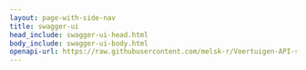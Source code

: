 ```yaml
---
layout: page-with-side-nav
title: swagger-ui
head_include: swagger-ui-head.html
body_include: swagger-ui-body.html
openapi-url: https://raw.githubusercontent.com/melsk-r/Voertuigen-API-specificatie/main/specificatie/genereervariant/openapi.yaml
---
```

<div id="swagger-ui"></div>
